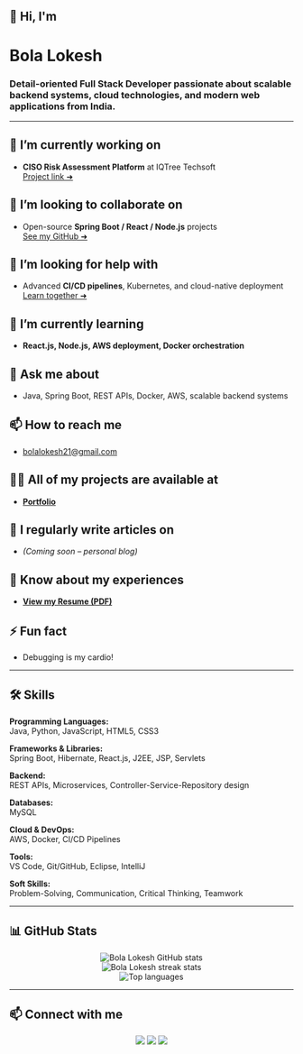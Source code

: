## 👋 Hi, I'm
# Bola Lokesh

### Detail-oriented Full Stack Developer passionate about scalable backend systems, cloud technologies, and modern web applications from India.

---

## 🔭 I’m currently working on
- **CISO Risk Assessment Platform** at IQTree Techsoft  
  [Project link ➜](#)

## 👯 I’m looking to collaborate on
- Open-source **Spring Boot / React / Node.js** projects  
  [See my GitHub ➜](https://github.com/BolaLokesh)

## 🤝 I’m looking for help with
- Advanced **CI/CD pipelines**, Kubernetes, and cloud-native deployment  
  [Learn together ➜](#)

## 🌱 I’m currently learning
- **React.js, Node.js, AWS deployment, Docker orchestration**

## 💬 Ask me about
- Java, Spring Boot, REST APIs, Docker, AWS, scalable backend systems

## 📫 How to reach me
- bolalokesh21@gmail.com

## 👨‍💻 All of my projects are available at
- [**Portfolio**](https://bolalokesh.github.io/bolalokesh-portfolio/)

## 📝 I regularly write articles on
- *(Coming soon – personal blog)*

## 📄 Know about my experiences
- [**View my Resume (PDF)**](#)

## ⚡ Fun fact
- Debugging is my cardio!

---

## 🛠️ Skills

**Programming Languages:**  
Java, Python, JavaScript, HTML5, CSS3

**Frameworks & Libraries:**  
Spring Boot, Hibernate, React.js, J2EE, JSP, Servlets

**Backend:**  
REST APIs, Microservices, Controller-Service-Repository design

**Databases:**  
MySQL

**Cloud & DevOps:**  
AWS, Docker, CI/CD Pipelines

**Tools:**  
VS Code, Git/GitHub, Eclipse, IntelliJ

**Soft Skills:**  
Problem-Solving, Communication, Critical Thinking, Teamwork

---

## 📊 GitHub Stats

<p align="center">
  <img src="https://github-readme-stats.vercel.app/api?username=BolaLokesh&show_icons=true&theme=tokyonight" alt="Bola Lokesh GitHub stats"/>
  <br>
  <img src="https://github-readme-streak-stats.herokuapp.com?user=BolaLokesh&theme=tokyonight" alt="Bola Lokesh streak stats"/>
  <br>
  <img src="https://github-readme-stats.vercel.app/api/top-langs/?username=BolaLokesh&layout=compact&theme=tokyonight" alt="Top languages"/>
</p>

---

## 📫 Connect with me
<p align="center">
  <a href="mailto:bolalokesh21@gmail.com"><img src="https://img.shields.io/badge/-Gmail-D14836?style=flat-square&logo=gmail"/></a>
  <a href="https://linkedin.com/in/bolalokesh"><img src="https://img.shields.io/badge/-LinkedIn-0A66C2?style=flat-square&logo=linkedin"/></a>
  <a href="https://github.com/BolaLokesh"><img src="https://img.shields.io/badge/-GitHub-181717?style=flat-square&logo=github"/></a>
</p>

